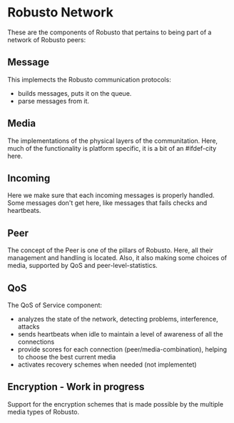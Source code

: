 # Robusto Network

These are the components of Robusto that pertains to being part of a network of Robusto peers:

## Message
This implemects the Robusto communication protocols:
* builds messages, puts it on the queue. 
* parse messages from it.

## Media
The implementations of the physical layers of the communitation.
Here, much of the functionality is platform specific, it is a bit of an #ifdef-city here.


## Incoming
Here we make sure that each incoming messages is properly handled. 
Some messages don't get here, like messages that fails checks and heartbeats.

## Peer
The concept of the Peer is one of the pillars of Robusto. 
Here, all their management and handling is located. 
Also, it also making some choices of media, supported by QoS and peer-level-statistics.

## QoS
The QoS of Service component:
* analyzes the state of the network, detecting problems, interference, attacks
* sends heartbeats when idle to maintain a level of awareness of all the connections
* provide scores for each connection (peer/media-combination), helping to choose the best current media 
* activates recovery schemes when needed (not implementet)

## Encryption - Work in progress
Support for the encryption schemes that is made possible by the multiple media types of Robusto.
